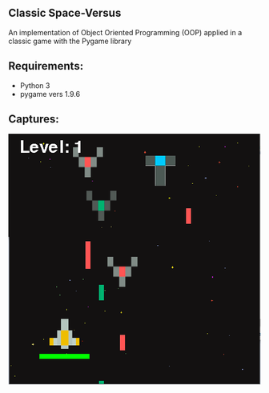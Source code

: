 ## Classic Space-Versus

An implementation of Object Oriented Programming (OOP) applied in a classic game with the Pygame library

## Requirements:
- Python 3
- pygame vers 1.9.6

## Captures:
![github-small](https://github.com/TheLast20/Pygame_Space-Versus/blob/master/capture/Game%20Screen.png?raw=true)
